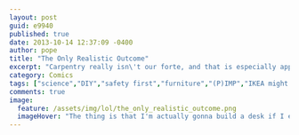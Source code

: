 ```yaml
---
layout: post
guid: e9940
published: true
date: 2013-10-14 12:37:09 -0400
author: pope
title: "The Only Realistic Outcome"
excerpt: "Carpentry really isn\'t our forte, and that is especially apparent in this 66% true story about Scott\'s recent move to a new apartment. "
category: Comics
tags: ["science","DIY","safety first","furniture","(P)IMP","IKEA might have been a better idea"]
comments: true 
image:
  feature: /assets/img/lol/the_only_realistic_outcome.png
  imageHover: "The thing is that I'm actually gonna build a desk if I ever find a hardware store that has all the pieces I need at once. Or I was, but now I have a table. So fuck that."
---
```


